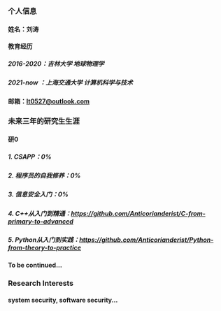 ### 个人信息
#### 姓名：刘涛
#### 教育经历
##### 2016-2020：吉林大学 地球物理学
##### 2021-now ：上海交通大学 计算机科学与技术
#### 邮箱：lt0527@outlook.com

### 未来三年的研究生生涯
#### 研0
##### 1. CSAPP：0%
##### 2. 程序员的自我修养：0%
##### 3. 信息安全入门：0%
##### 4. C++从入门到精通：https://github.com/Anticorianderist/C-from-primary-to-advanced
##### 5. Python从入门到实践：https://github.com/Anticorianderist/Python-from-theory-to-practice
#### To be continued...

### Research Interests
#### system security, software security...
